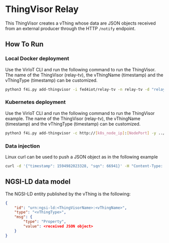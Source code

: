 # ThingVisor Relay

This ThingVisor creates a vThing whose data are JSON objects received from an external producer through the HTTP `/notify` endpoint.

## How To Run

### Local Docker deployment

Use the VirIoT CLI and run the following command to run the ThingVisor. The name of the ThingVisor (relay-tv), the vThingName (timestamp) and the vThingType (timestamp) can be customized.

```bash
python3 f4i.py add-thingvisor -i fed4iot/relay-tv -n relay-tv -d "relay thingvisor in japan" -p "{'vThingName':'timestamp','vThingType':'timestamp'}"
```

### Kubernetes deployment

Use the VirIoT CLI and run the following command to run the ThingVisor example.  The name of the ThingVisor (relay-tv), the vThingName (timestamp) and the vThingType (timestamp) can be customized.

```bash
python3 f4i.py add-thingvisor -c http://[k8s_node_ip]:[NodePort] -y ../yaml/thingVisor-relay-stream.yaml -n relay-tv -d "relay thingvisor with stream" -p "{'vThingName':'timestamp','vThingType':'timestamp'}"
```

### Data injection
Linux curl can be used to push a JSON object as in the following example

```bash
curl -d '{"timestamp": 1594982023328, "sqn": 66941}' -H "Content-Type: application/json" -X POST http://<ThingVisorIP:ThingVisorPort>/notify
```

## NGSI-LD data model
 
The NGSI-LD entity published by the vThing is the following:

```json
{
    "id": "urn:ngsi-ld:<ThingVisorName>:<vThingName>",
    "type": "<vThingType>",
    "msg": {
        "type": "Property",
        "value": <received JSON object>
    }
}
```

